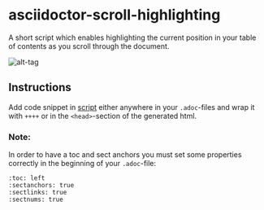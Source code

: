 # asciidoctor-scroll-highlighting
A short script which enables highlighting the current position in your table of contents as you scroll through the document.

![alt-tag](https://delsner.github.io/ScrollingBehavior.gif)

## Instructions
Add code snippet in [script](script.html) either anywhere in your `.adoc`-files and wrap it with `++++` or in the `<head>`-section of the generated html.

### Note:
In order to have a toc and sect anchors you must set some properties correctly in the beginning of your `.adoc`-file:
````
:toc: left
:sectanchors: true
:sectlinks: true
:sectnums: true
````
